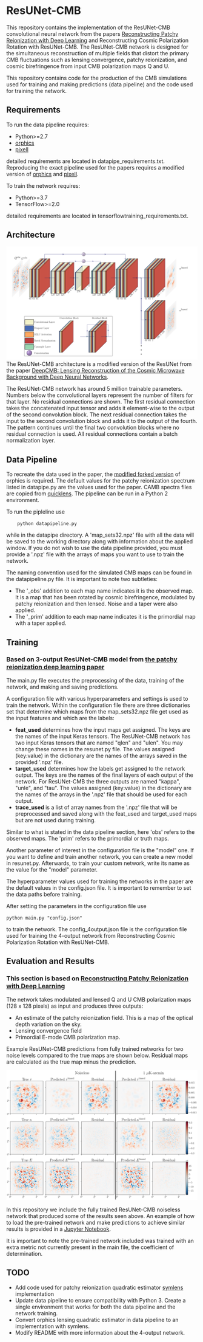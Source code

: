 # ResUNet-CMB
This repository contains the implementation of the ResUNet-CMB convolutional neural network from the papers [Reconstructing Patchy Reionization with Deep Learning](https://arxiv.org/abs/2101.01214) and Reconstructing Cosmic Polarization Rotation with ResUNet-CMB. The ResUNet-CMB network is designed for the simultaneous reconstruction of multiple fields that distort the primary CMB fluctuations such as lensing convergence, patchy reionization, and cosmic birefringence from input CMB polarization maps Q and U.

This repository contains code for the production of the CMB simulations used for training and making predictions (data pipeline) and the code used for training the network.

## Requirements
To run the data pipeline requires:
* Python>=2.7
* [orphics](https://github.com/msyriac/orphics)
* [pixell](https://github.com/simonsobs/pixell)

detailed requirements are located in datapipe_requirements.txt. Reproducing the exact pipeline used for the papers requires a modified version of [orphics](https://github.com/EEmGuzman/orphics) and [pixell](https://github.com/EEmGuzman/pixell).

To train the network requires:
* Python>=3.7
* TensorFlow>=2.0

detailed requirements are located in tensorflowtraining_requirements.txt.

## Architecture
![](/images/ResUNet-CMB_arch.png?raw=true)
The ResUNet-CMB architecture is a modified version of the ResUNet from the paper [DeepCMB: Lensing Reconstruction of the Cosmic Microwave Background with Deep Neural Networks](https://arxiv.org/abs/1810.01483).

The ResUNet-CMB network has around 5 million trainable parameters. Numbers below the convolutional layers represent the number of filters for that layer. No residual connections are shown. The first residual connection takes the concatenated input tensor and adds it element-wise to the output of the second convolution block. The next residual connection takes the input to the second convolution block and adds it to the output of the fourth. The pattern continues until the final two convolution blocks where no residual connection is used. All residual connections contain a batch normalization layer.

## Data Pipeline
To recreate the data used in the paper, the [modified forked version](https://github.com/EEmGuzman/orphics) of orphics is required. The default values for the patchy reionization spectrum listed in datapipe.py are the values used for the paper. CAMB spectra files are copied from [quicklens](https://github.com/dhanson/quicklens). The pipeline can be run in a Python 2 environment. 

To run the pipleline use

        python datapipeline.py
while in the datapipe directory. A 'map_sets32.npz' file with all the data will be saved to the working directory along with information about the applied window. If you do not wish to use the data pipeline provided, you must provide a '.npz' file with the arrays of maps you want to use to train the network.

The naming convention used for the simulated CMB maps can be found in the datapipeline.py file. It is important to note two subtleties:
- The '_obs' addition to each map name indicates it is the observed map. It is a map that has been rotated by cosmic birefringence, modulated by patchy reionization and then lensed. Noise and a taper were also applied.
- The '_prim' addition to each map name indicates it is the primordial map with a taper applied.

## Training
### Based on 3-output ResUNet-CMB model from [the patchy reionization deep learning paper](https://arxiv.org/abs/2101.01214)
The main.py file executes the preprocessing of the data, training of the network, and making and saving predictions.

A configuration file with various hyperparameters and settings is used to train the network. Within the configuration file there are three dictionaries set that determine which maps from the map_sets32.npz file get used as the input features and which are the labels:
- __feat_used__ determines how the input maps get assigned. The keys are the names of the input Keras tensors. The ResUNet-CMB network has two input Keras tensors that are named "qlen" and "ulen". You may change these names in the resunet.py file. The values assigned (key:value) in the dictionary are the names of the arrays saved in the provided '.npz' file.
- __target_used__ determines how the labels get assigned to the network output. The keys are the names of the final layers of each output of the network. For ResUNet-CMB the three outputs are named "kappa", "unle", and "tau". The values assigned (key:value) in the dictionary are the names of the arrays in the '.npz' file that should be used for each output.
- __trace_used__ is a list of array names from the '.npz' file that will be preprocessed and saved along with the feat_used and target_used maps but are not used during training.

Similar to what is stated in the data pipeline section, here 'obs' refers to the observed maps. The 'prim' refers to the primordial or truth maps.

Another parameter of interest in the configuration file is the "model" one. If you want to define and train another network, you can create a new model in resunet.py. Afterwards, to train your custom network, write its name as the value for the "model" parameter.

The hyperparameter values used for training the networks in the paper are the default values in the config.json file. It is important to remember to set the data paths before training.

After setting the parameters in the configuration file use

    python main.py "config.json"

to train the network. The config_4output.json file is the configuration file used for training the 4-output network from Reconstructing Cosmic Polarization Rotation with ResUNet-CMB.

## Evaluation and Results
### This section is based on [Reconstructing Patchy Reionization with Deep Learning](https://arxiv.org/abs/2101.01214)
The network takes modulated and lensed Q and U CMB polarization maps (128 x 128 pixels) as input and produces three outputs:
- An estimate of the patchy reionization field. This is a map of the optical depth variation on the sky.
- Lensing convergence field
- Primordial E-mode CMB polarization map.

Example ResUNet-CMB predictions from fully trained networks for two noise levels compared to the true maps are shown below. Residual maps are calculated as the true map minus the prediction.

![](/images/ResUNet-CMB_map_results.png?raw=true)

In this repository we include the fully trained ResUNet-CMB noiseless network that produced some of the results seen above. An example of how to load the pre-trained network and make predictions to achieve similar results is provided in a [Jupyter Notebook](https://github.com/EEmGuzman/resunetcmb/blob/master/trained_networks/example_evaluate_results.ipynb).

It is important to note the pre-trained network included was trained with an extra metric not currently present in the main file, the coefficient of determination.

## TODO
- Add code used for patchy reionization quadratic estimator [symlens](https://github.com/simonsobs/symlens) implementation
- Update data pipeline to ensure compatibility with Python 3. Create a single environment that works for both the data pipeline and the network training.
- Convert orphics lensing quadratic estimator in data pipeline to an implementation with symlens.
- Modify README with more information about the 4-output network.
